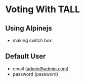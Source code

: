 # Voting With TALL

## Using Alpinejs

- making switch box

## Default User

- email (admin@admin.com)
- password (password)
